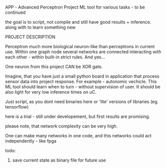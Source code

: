 APP - Advanced Perceptron Project
ML tool for various tasks - to be continued

the goal is to script, not compile and still have good results + inference. along with to learn something new

PROJECT DESCRIPTION

Perceptron much more biological neuron-like than perceptrons in current use. Within one graph node several networks are connected interacting with each other - within built-in strict rules. And yes...

One neuron from this project CAN be XOR gate.

Imagine, that you have just a small python board in application that process sensor data into project response. For example - autonomic vechicle. This ML tool should learn when to turn - without supervision of user.
It should be also light for very low inference times on uC. 

Just script, as you dont need binaries here or 'lite' versions of libraries (eg. tensorflow)

here is a trial - still under developement, but first results are promising.


please note, that network complexity can be very high.

One can make many networks in one code, and this networks could act independently - like fpga

todo:

1. save current state as binary file for future use
